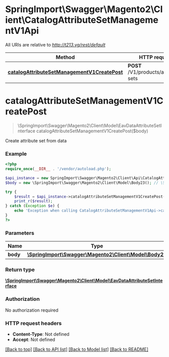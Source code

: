 # SpringImport\Swagger\Magento2\Client\CatalogAttributeSetManagementV1Api

All URIs are relative to *http://t213.vg/rest/default*

Method | HTTP request | Description
------------- | ------------- | -------------
[**catalogAttributeSetManagementV1CreatePost**](CatalogAttributeSetManagementV1Api.md#catalogAttributeSetManagementV1CreatePost) | **POST** /V1/products/attribute-sets | 


# **catalogAttributeSetManagementV1CreatePost**
> \SpringImport\Swagger\Magento2\Client\Model\EavDataAttributeSetInterface catalogAttributeSetManagementV1CreatePost($body)



Create attribute set from data

### Example
```php
<?php
require_once(__DIR__ . '/vendor/autoload.php');

$api_instance = new SpringImport\Swagger\Magento2\Client\Api\CatalogAttributeSetManagementV1Api();
$body = new \SpringImport\Swagger\Magento2\Client\Model\Body23(); // \SpringImport\Swagger\Magento2\Client\Model\Body23 | 

try {
    $result = $api_instance->catalogAttributeSetManagementV1CreatePost($body);
    print_r($result);
} catch (Exception $e) {
    echo 'Exception when calling CatalogAttributeSetManagementV1Api->catalogAttributeSetManagementV1CreatePost: ', $e->getMessage(), PHP_EOL;
}
?>
```

### Parameters

Name | Type | Description  | Notes
------------- | ------------- | ------------- | -------------
 **body** | [**\SpringImport\Swagger\Magento2\Client\Model\Body23**](../Model/\SpringImport\Swagger\Magento2\Client\Model\Body23.md)|  | [optional]

### Return type

[**\SpringImport\Swagger\Magento2\Client\Model\EavDataAttributeSetInterface**](../Model/EavDataAttributeSetInterface.md)

### Authorization

No authorization required

### HTTP request headers

 - **Content-Type**: Not defined
 - **Accept**: Not defined

[[Back to top]](#) [[Back to API list]](../../README.md#documentation-for-api-endpoints) [[Back to Model list]](../../README.md#documentation-for-models) [[Back to README]](../../README.md)

